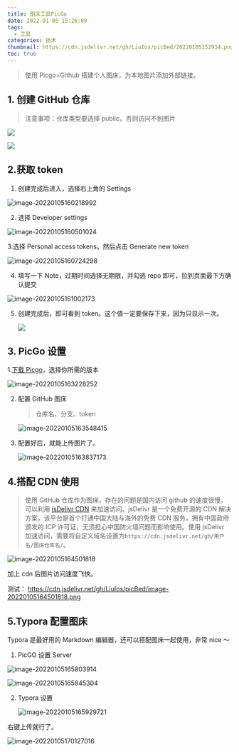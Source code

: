 ```yaml
---
title: 图床工具PicGo
date: 2022-01-05 15:26:09
tags:
  - 工具
categories: 技术
thumbnail: https://cdn.jsdelivr.net/gh/LiuIos/picBed/20220105152934.png
toc: true
---
```


> 使用 Picgo+Github 搭建个人图床，为本地图片添加外部链接。

## 1. 创建 GitHub 仓库

> 注意事项：仓库类型要选择 public，否则访问不到图片

![](https://cdn.jsdelivr.net/gh/LiuIos/picBed/20220105155417.png)

![](https://cdn.jsdelivr.net/gh/LiuIos/picBed/20220105155800.png)

## 2.获取 token

1. 创建完成后进入，选择右上角的 Settings

![image-20220105160218992](https://cdn.jsdelivr.net/gh/LiuIos/picBed/image-20220105160218992.png)

2. 选择 Developer settings

![image-20220105160501024](https://cdn.jsdelivr.net/gh/LiuIos/picBed/image-20220105160501024.png)

3.选择 Personal access tokens，然后点击 Generate new token

![image-20220105160724298](https://cdn.jsdelivr.net/gh/LiuIos/picBed/image-20220105160724298.png)

4. 填写一下 Note，过期时间选择无期限，并勾选 repo 即可，拉到页面最下方确认提交

![image-20220105161002173](https://cdn.jsdelivr.net/gh/LiuIos/picBed/image-20220105161002173.png)

5. 创建完成后，即可看到 token。这个值一定要保存下来，因为只显示一次。

   ![](https://cdn.jsdelivr.net/gh/LiuIos/picBed/20220105161311.png)

## 3. PicGo 设置

1.[下载 Picgo](https://molunerfinn.com/PicGo/)，选择你所需的版本

![image-20220105163228252](https://cdn.jsdelivr.net/gh/LiuIos/picBed/image-20220105163228252.png)

2. 配置 GitHub 图床

   > 仓库名、分支、token

   ![image-20220105163548415](https://cdn.jsdelivr.net/gh/LiuIos/picBed/image-20220105163548415.png)

3. 配置好后，就能上传图片了。

   ![image-20220105163837173](https://cdn.jsdelivr.net/gh/LiuIos/picBed/image-20220105163837173.png)

## 4.搭配 CDN 使用

> 使用 GitHub 仓库作为图床，存在的问题是国内访问 github 的速度很慢，可以利用 [jsDelivr CDN](https://www.jsdelivr.com/?docs=gh) 来加速访问。jsDelivr 是一个免费开源的 CDN 解决方案，该平台是首个打通中国大陆与海外的免费 CDN 服务，拥有中国政府颁发的 ICP 许可证，无须担心中国防火墙问题而影响使用。使用 jsDelivr 加速访问，需要将自定义域名设置为`https://cdn.jsdelivr.net/gh/用户名/图床仓库名/`。

![image-20220105164501818](https://cdn.jsdelivr.net/gh/LiuIos/picBed/image-20220105164501818.png)

加上 cdn 后图片访问速度飞快。

测试： https://cdn.jsdelivr.net/gh/LiuIos/picBed/image-20220105164501818.png

## 5.Typora 配置图床

Typora 是最好用的 Markdown 编辑器，还可以搭配图床一起使用，非常 nice ～

1. PicGO 设置 Server

![image-20220105165803914](https://cdn.jsdelivr.net/gh/LiuIos/picBed/image-20220105165803914.png)

![image-20220105165845304](https://cdn.jsdelivr.net/gh/LiuIos/picBed/image-20220105165845304.png)

2. Typora 设置

   ![image-20220105165929721](https://cdn.jsdelivr.net/gh/LiuIos/picBed/image-20220105165929721.png)

右键上传就行了。

![image-20220105170127016](https://cdn.jsdelivr.net/gh/LiuIos/picBed/image-20220105170127016.png)
